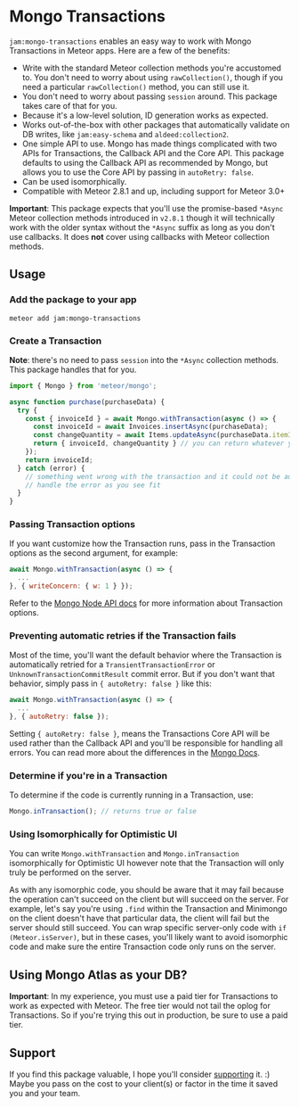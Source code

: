 # Mongo Transactions

`jam:mongo-transactions` enables an easy way to work with Mongo Transactions in Meteor apps. Here are a few of the benefits:

* Write with the standard Meteor collection methods you're accustomed to. You don't need to worry about using `rawCollection()`, though if you need a particular `rawCollection()` method, you can still use it.
* You don't need to worry about passing `session` around. This package takes care of that for you.
* Because it's a low-level solution, ID generation works as expected.
* Works out-of-the-box with other packages that automatically validate on DB writes, like `jam:easy-schema` and `aldeed:collection2`.
* One simple API to use. Mongo has made things complicated with two APIs for Transactions, the Callback API and the Core API. This package defaults to using the Callback API as recommended by Mongo, but allows you to use the Core API by passing in `autoRetry: false`.
* Can be used isomorphically.
* Compatible with Meteor 2.8.1 and up, including support for Meteor 3.0+

**Important**: This package expects that you'll use the promise-based `*Async` Meteor collection methods introduced in `v2.8.1` though it will technically work with the older syntax without the `*Async` suffix as long as you don't use callbacks. It does **not** cover using callbacks with Meteor collection methods.

## Usage

### Add the package to your app
`meteor add jam:mongo-transactions`

### Create a Transaction

**Note**: there's no need to pass `session` into the `*Async` collection methods. This package handles that for you.
```js
import { Mongo } from 'meteor/mongo';

async function purchase(purchaseData) {
  try {
    const { invoiceId } = await Mongo.withTransaction(async () => {
      const invoiceId = await Invoices.insertAsync(purchaseData);
      const changeQuantity = await Items.updateAsync(purchaseData.itemId, { $set: {...} });
      return { invoiceId, changeQuantity } // you can return whatever you'd like
    });
    return invoiceId;
  } catch (error) {
    // something went wrong with the transaction and it could not be automatically retried
    // handle the error as you see fit
  }
}
```

### Passing Transaction options
If you want customize how the Transaction runs, pass in the Transaction options as the second argument, for example:
```js
await Mongo.withTransaction(async () => {
  ...
}, { writeConcern: { w: 1 } });
```
Refer to the [Mongo Node API docs](https://mongodb.github.io/node-mongodb-native/6.3/interfaces/TransactionOptions.html) for more information about Transaction options.

### Preventing automatic retries if the Transaction fails
Most of the time, you'll want the default behavior where the Transaction is automatically retried for a `TransientTransactionError` or `UnknownTransactionCommitResult` commit error. But if you don't want that behavior, simply pass in `{ autoRetry: false }` like this:

```js
await Mongo.withTransaction(async () => {
  ...
}, { autoRetry: false });
```

Setting `{ autoRetry: false }`, means the Transactions Core API will be used rather than the Callback API and you'll be responsible for handling all errors. You can read more about the differences in the [Mongo Docs](https://www.mongodb.com/docs/manual/core/transactions-in-applications/).

### Determine if you're in a Transaction
To determine if the code is currently running in a Transaction, use:
```js
Mongo.inTransaction(); // returns true or false
```

### Using Isomorphically for Optimistic UI
You can write `Mongo.withTransaction` and `Mongo.inTransaction` isomorphically for Optimistic UI however note that the Transaction will only truly be performed on the server.

As with any isomorphic code, you should be aware that it may fail because the operation can't succeed on the client but will succeed on the server. For example, let's say you're using `.find` within the Transaction and Minimongo on the client doesn't have that particular data, the client will fail but the server should still succeed. You can wrap specific server-only code with `if (Meteor.isServer)`, but in these cases, you'll likely want to avoid isomorphic code and make sure the entire Transaction code only runs on the server.

## Using Mongo Atlas as your DB?
**Important**: In my experience, you must use a paid tier for Transactions to work as expected with Meteor. The free tier would not tail the oplog for Transactions. So if you're trying this out in production, be sure to use a paid tier.

## Support

If you find this package valuable, I hope you'll consider [supporting](https://github.com/sponsors/jamauro) it. :) Maybe you pass on the cost to your client(s) or factor in the time it saved you and your team.
